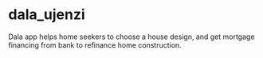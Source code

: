 # dala_ujenzi
 Dala app helps home seekers to choose a house design, and get mortgage financing from bank to refinance home construction.
